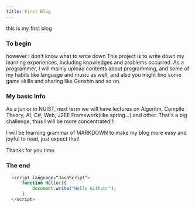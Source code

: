```yaml
---
title: First Blog
---
```

this is my first blog

### To begin

however I don't know what to write down
This project is to write down my learning experiences, including knowledges and problems occurred.
As a programmer, I will mainly upload contents about programming, and some of my habits like language and music as well,
and also you might find some game skills and sharing like Genshin and so on.

### My basic Info

As a junior in NUIST, next term we will have lectures on Algoritm, Compile Theory, AI, C#, Web, J2EE Framework(like spring...) and other.
That's a big challenge, thus I will be more concentrated!!!

I will be learning grammar of MARKDOWN to make my blog more easy and joyful to read, just expect that!

Thanks for you time.

### The end

```javascript
  <script language=“JavaScript”>
      function Hello(){
          document.write("Hello Github!");
      }
  </script>
```
